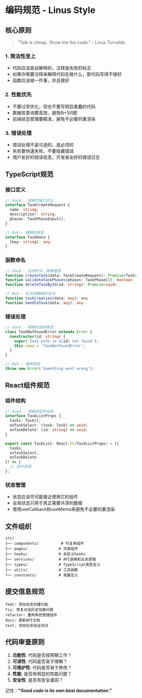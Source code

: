 # 编码规范 - Linus Style

## 核心原则

> "Talk is cheap. Show me the code." - Linus Torvalds

### 1. 简洁性至上
- 代码应该是自解释的，注释是失败的标志
- 如果你需要注释来解释代码在做什么，那代码写得不够好
- 函数应该做一件事，并且做好

### 2. 性能优先
- 不要过早优化，但也不要写明显愚蠢的代码
- 数据库查询要高效，避免N+1问题
- 前端状态管理要精准，避免不必要的重渲染

### 3. 错误处理
- 错误处理不是可选的，是必须的
- 失败要快速失败，不要隐藏错误
- 用户友好的错误信息，开发者友好的错误日志

## TypeScript规范

### 接口定义
```typescript
// Good - 清晰的接口定义
interface TaskCreateRequest {
  name: string;
  description?: string;
  phases: TaskPhaseInput[];
}

// Bad - 模糊的类型
interface TaskData {
  [key: string]: any;
}
```

### 函数命名
```typescript
// Good - 动词开头，明确意图
function createTask(data: TaskCreateRequest): Promise<Task>
function validateTaskPhases(phases: TaskPhase[]): boolean
function deleteTaskById(id: string): Promise<void>

// Bad - 名词或模糊的动词
function taskCreation(data: any): any
function handleTask(data: any): any
```

### 错误处理
```typescript
// Good - 明确的错误类型
class TaskNotFoundError extends Error {
  constructor(id: string) {
    super(`Task with id ${id} not found`);
    this.name = 'TaskNotFoundError';
  }
}

// Bad - 通用错误
throw new Error('Something went wrong');
```

## React组件规范

### 组件结构
```typescript
// Good - 清晰的组件结构
interface TaskListProps {
  tasks: Task[];
  onTaskSelect: (task: Task) => void;
  onTaskDelete: (id: string) => void;
}

export const TaskList: React.FC<TaskListProps> = ({ 
  tasks, 
  onTaskSelect, 
  onTaskDelete 
}) => {
  // 组件逻辑
};
```

### 状态管理
- 状态应该尽可能接近使用它的组件
- 全局状态只用于真正需要共享的数据
- 使用useCallback和useMemo来避免不必要的重渲染

## 文件组织

```
src/
├── components/          # 可复用组件
├── pages/              # 页面组件
├── hooks/              # 自定义hooks
├── services/           # API调用和业务逻辑
├── types/              # TypeScript类型定义
├── utils/              # 工具函数
└── constants/          # 常量定义
```

## 提交信息规范

```
feat: 添加任务创建功能
fix: 修复对话历史加载问题
refactor: 重构角色管理组件
docs: 更新API文档
test: 添加任务验证测试
```

## 代码审查原则

1. **功能性**: 代码是否按预期工作？
2. **可读性**: 代码是否易于理解？
3. **可维护性**: 代码是否易于修改？
4. **性能**: 是否有明显的性能问题？
5. **安全性**: 是否有安全漏洞？

记住：**"Good code is its own best documentation."**
